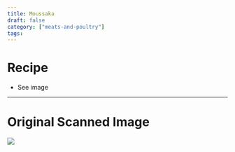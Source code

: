 ```yaml
---
title: Moussaka
draft: false
category: ["meats-and-poultry"]
tags:
---
```


# Recipe

- See image

-----

# Original Scanned Image

![](/img/meats-and-poultry/moussaka.png)